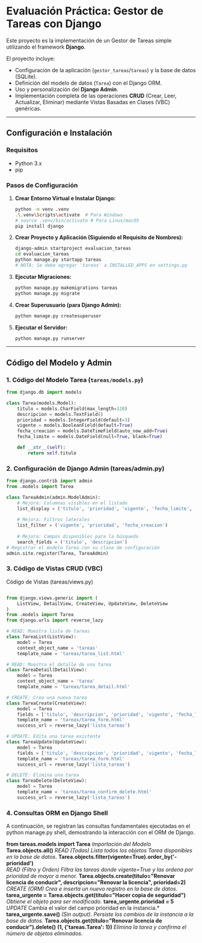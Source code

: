 # Evaluación Práctica: Gestor de Tareas con Django

Este proyecto es la implementación de un Gestor de Tareas simple utilizando el framework **Django**.

El proyecto incluye:
* Configuración de la aplicación (`gestor_tareas`/`tareas`) y la base de datos (SQLite).
* Definición del modelo de datos (`Tarea`) con el Django ORM.
* Uso y personalización del **Django Admin**.
* Implementación completa de las operaciones **CRUD** (Crear, Leer, Actualizar, Eliminar) mediante Vistas Basadas en Clases (VBC) genéricas.

---

## Configuración e Instalación

### Requisitos

* Python 3.x
* pip

### Pasos de Configuración

1.  **Crear Entorno Virtual e Instalar Django:**
    ```bash
    python -m venv .venv
    .\.venv\Scripts\activate  # Para Windows
    # source .venv/bin/activate # Para Linux/macOS
    pip install django
    ```

2.  **Crear Proyecto y Aplicación (Siguiendo el Requisito de Nombres):**
    ```bash
    django-admin startproject evaluacion_tareas
    cd evaluacion_tareas
    python manage.py startapp tareas
    # NOTA: Se debe agregar 'tareas' a INSTALLED_APPS en settings.py
    ```

3.  **Ejecutar Migraciones:**
    ```bash
    python manage.py makemigrations tareas
    python manage.py migrate
    ```

4.  **Crear Superusuario (para Django Admin):**
    ```bash
    python manage.py createsuperuser
    ```

5.  **Ejecutar el Servidor:**
    ```bash
    python manage.py runserver
    ```

---

## Código del Modelo y Admin

### 1. Código del Modelo Tarea (`tareas/models.py`)

```python
from django.db import models

class Tarea(models.Model):
    titulo = models.CharField(max_length=120)
    descripcion = models.TextField()
    prioridad = models.IntegerField(default=3)
    vigente = models.BooleanField(default=True)
    fecha_creacion = models.DateTimeField(auto_now_add=True)
    fecha_limite = models.DateField(null=True, blank=True)

    def __str__(self):
        return self.titulo
```

### 2. Configuración de Django Admin (tareas/admin.py)

```python
from django.contrib import admin
from .models import Tarea

class TareaAdmin(admin.ModelAdmin):
    # Mejora: Columnas visibles en el listado
    list_display = ('titulo', 'prioridad', 'vigente', 'fecha_limite', 'fecha_creacion')
    
    # Mejora: Filtros laterales
    list_filter = ('vigente', 'prioridad', 'fecha_creacion')
    
    # Mejora: Campos disponibles para la búsqueda
    search_fields = ('titulo', 'descripcion')
# Registrar el modelo Tarea con su clase de configuración
admin.site.register(Tarea, TareaAdmin)
```

### 3. Código de Vistas CRUD (VBC)

Código de Vistas (tareas/views.py)
```python

from django.views.generic import (
    ListView, DetailView, CreateView, UpdateView, DeleteView
)
from .models import Tarea
from django.urls import reverse_lazy

# READ: Muestra lista de tareas
class TareaList(ListView):
    model = Tarea
    context_object_name = 'tareas'
    template_name = 'tareas/tarea_list.html'

# READ: Muestra el detalle de una tarea
class TareaDetail(DetailView):
    model = Tarea
    context_object_name = 'tarea'
    template_name = 'tareas/tarea_detail.html'

# CREATE: Crea una nueva tarea
class TareaCreate(CreateView):
    model = Tarea
    fields = ['titulo', 'descripcion', 'prioridad', 'vigente', 'fecha_limite']
    template_name = 'tareas/tarea_form.html'
    success_url = reverse_lazy('lista_tareas')

# UPDATE: Edita una tarea existente
class TareaUpdate(UpdateView):
    model = Tarea
    fields = ['titulo', 'descripcion', 'prioridad', 'vigente', 'fecha_limite']
    template_name = 'tareas/tarea_form.html'
    success_url = reverse_lazy('lista_tareas')

# DELETE: Elimina una tarea
class TareaDelete(DeleteView):
    model = Tarea
    template_name = 'tareas/tarea_confirm_delete.html'
    success_url = reverse_lazy('lista_tareas')
```

### 4. Consultas ORM en Django Shell
A continuación, se registran las consultas fundamentales ejecutadas en el python manage.py shell, demostrando la interacción con el ORM de Django.

**from tareas.models import Tarea**	
*Importación del Modelo*	
**Tarea.objects.all()**	
*READ (Todas)*	*Lista todos los objetos Tarea disponibles en la base de datos*.
**Tarea.objects.filter(vigente=True).order_by('-prioridad')**	
*READ (Filtro y Orden)	Filtra las tareas donde vigente=True y las ordena por prioridad de mayor a menor.*
**Tarea.objects.create(titulo="Renovar licencia de conducir", descripcion="Renovar la licencia", prioridad=2)**	
*CREATE (ORM) Crea e inserta un nuevo registro en la base de datos.*
**tarea_urgente = Tarea.objects.get(titulo="Hacer copia de seguridad")**
*Obtiene el objeto para ser modificado.*
**tarea_urgente.prioridad = 5**
*UPDATE* Cambia el valor del campo prioridad en la instancia.*
**tarea_urgente.save()**
*(Sin output). Persiste los cambios de la instancia a la base de datos.*
**Tarea.objects.get(titulo="Renovar licencia de conducir").delete()** 
**(1, {'tareas.Tarea': 1})**
*Elimina la tarea y confirma el número de objetos eliminados.*
